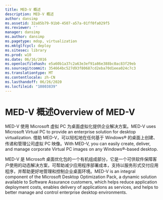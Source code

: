 ```yaml
---
title: MED-V 概述
description: MED-V 概述
author: dansimp
ms.assetid: 32a85b79-91b0-4507-a57a-01ff0fa029f5
ms.reviewer: ''
manager: dansimp
ms.author: dansimp
ms.pagetype: mdop, virtualization
ms.mktglfcycl: deploy
ms.sitesec: library
ms.prod: w10
ms.date: 06/16/2016
ms.openlocfilehash: e5a60b1a37c2a63e3ef91a86e388bc0ac83f29eb
ms.sourcegitcommit: 354664bc527d93f80687cd2eba70d1eea024c7c3
ms.translationtype: MT
ms.contentlocale: zh-CN
ms.lasthandoff: 06/26/2020
ms.locfileid: "10803839"
---
```

# <span data-ttu-id="cb8dc-103">MED-V 概述</span><span class="sxs-lookup"><span data-stu-id="cb8dc-103">Overview of MED-V</span></span>


<span data-ttu-id="cb8dc-104">MED-V 使用 Microsoft 虚拟 PC 为桌面虚拟化提供企业解决方案。</span><span class="sxs-lookup"><span data-stu-id="cb8dc-104">MED-V uses Microsoft Virtual PC to provide an enterprise solution for desktop virtualization.</span></span> <span data-ttu-id="cb8dc-105">借助 MED-V，可以轻松地在任何基于 Windows® 的桌面上创建、传递和管理公司虚拟 PC 映像。</span><span class="sxs-lookup"><span data-stu-id="cb8dc-105">With MED-V, you can easily create, deliver, and manage corporate Virtual PC images on any Windows®-based desktop.</span></span>

<span data-ttu-id="cb8dc-106">MED-V 是 Microsoft 桌面优化包的一个有机组成部分，它是一个可供软件保障客户使用的动态解决方案，可帮助减少应用程序部署成本，支持以服务形式交付应用程序，并帮助更好地管理和控制企业桌面环境。</span><span class="sxs-lookup"><span data-stu-id="cb8dc-106">MED-V is an integral component of the Microsoft Desktop Optimization Pack, a dynamic solution available to Software Assurance customers, which helps reduce application deployment costs, enables delivery of applications as services, and helps to better manage and control enterprise desktop environments.</span></span>

 

 






